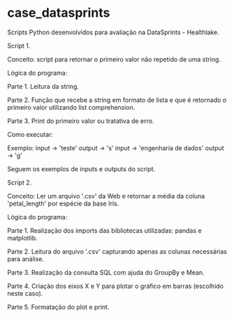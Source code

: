 # case_datasprints

Scripts Python desenvolvidos para avaliação na DataSprints - Healthlake.

Script 1. 

  Conceito: script para retornar o primeiro valor não repetido de uma string. 

Lógica do programa: 

  Parte 1. Leitura da string. 

  Parte 2. Função que recebe a string em formato de lista e que é retornado o primeiro valor utilizando list comprehension. 

  Parte 3. Print do primeiro valor ou tratativa de erro. 

Como executar: 

  Exemplo:
  input -> 'teste'
  output -> 's'
  input -> 'engenharia de dados'
  output -> 'g'
  
 Seguem os exemplos de inputs e outputs do script. 


Script 2. 

  Conceito: Ler um arquivo '.csv' da Web e retornar a média da coluna 'petal_length' por espécie da base Iris. 
  
Lógica do programa: 

  Parte 1. Realização dos imports das bibliotecas utilizadas: pandas e matplotlib.
  
  Parte 2. Leitura do arquivo '.csv' capturando apenas as colunas necessárias para análise. 
  
  Parte 3. Realização da consulta SQL com ajuda do GroupBy e Mean. 
  
  Parte 4. Criação dos eixos X e Y para plotar o gráfico em barras (escolhido neste caso).
  
  Parte 5. Formatação do plot e print. 
